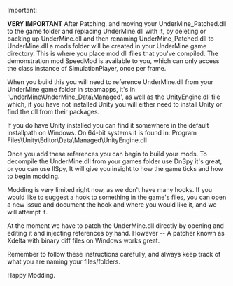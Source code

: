 Important:

**VERY IMPORTANT**
After Patching, and moving your UnderMine_Patched.dll to the game folder and replacing UnderMine.dll with it,
by deleting or backing up UnderMine.dll and then renaming UnderMine_Patched.dll to UnderMine.dll
a mods folder will be created in your UnderMine game directory.
This is where you place mod dll files that you've compiled.
The demonstration mod SpeedMod is available to you, which can only access the class instance of SimulationPlayer, once
per frame.

When you build this you will need to reference UnderMine.dll from your UnderMine game folder in steamapps,
it's in 'UnderMine\UnderMine_Data\Managed', as well as the UnityEngine.dll file which, if you have not installed
Unity you will either need to install Unity or find the dll from their packages.

If you do have Unity installed you can find it somewhere in the default installpath on Windows.
On 64-bit systems it is found in: Program Files\Unity\Editor\Data\Managed\UnityEngine.dll

Once you add these references you can begin to build your mods.
To decompile the UnderMine.dll from your games folder use DnSpy it's great, or you can use IlSpy,
It will give you insight to how the game ticks and how to begin modding.

Modding is very limited right now, as we don't have many hooks.
If you would like to suggest a hook to something in the game's files,
you can open a new issue and document the hook and where you would like it, and we will attempt it.

At the moment we have to patch the UnderMine.dll directly by opening and editing it and injecting references by hand.
However -- A patcher known as Xdelta with binary diff files on Windows works great.

Remember to follow these instructions carefully, and always keep track of what you are naming your files/folders.

Happy Modding.